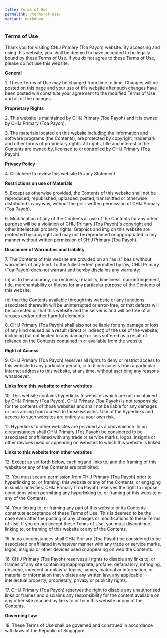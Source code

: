 ```yaml
---
title: Terms of Use
permalink: /terms-of-use/
variant: markdown
---
```

### **Terms of Use**

Thank you for visiting CHIJ Primary (Toa Payoh) website. By accessing and using this website, you shall be deemed to have accepted to be legally bound by these Terms of Use. If you do not agree to these Terms of Use, please do not use this website.

**General**

1\. These Terms of Use may be changed from time to time. Changes will be posted on this page and your use of this website after such changes have been posted will constitute your agreement to the modified Terms of Use and all of the changes.

**Proprietary Rights**

2\. This website is maintained by CHIJ Primary (Toa Payoh) and it is owned by CHIJ Primary (Toa Payoh).

3\. The materials located on this website including the information and software programs (the Contents), are protected by copyright, trademark and other forms of proprietary rights. All rights, title and interest in the Contents are owned by, licensed to or controlled by CHIJ Primary (Toa Payoh).

**Privacy Policy**

4\. Click here to review this website Privacy Statement

**Restrictions on use of Materials**

5\. Except as otherwise provided, the Contents of this website shall not be reproduced, republished, uploaded, posted, transmitted or otherwise distributed in any way, without the prior written permission of CHIJ Primary (Toa Payoh).

6\. Modification of any of the Contents or use of the Contents for any other purpose will be a violation of CHIJ Primary (Toa Payoh)'s copyright and other intellectual property rights. Graphics and img on this website are protected by copyright and may not be reproduced or appropriated in any manner without written permission of CHIJ Primary (Toa Payoh).

**Disclaimer of Warranties and Liability**

7\. The Contents of this website are provided on an "as is" basis without warranties of any kind. To the fullest extent permitted by law, CHIJ Primary (Toa Payoh) does not warrant and hereby disclaims any warranty:

(a) as to the accuracy, correctness, reliability, timeliness, non-infringement, title, merchantability or fitness for any particular purpose of the Contents of this website;

(b) that the Contents available through this website or any functions associated therewith will be uninterrupted or error-free, or that defects will be corrected or that this website and the server is and will be free of all viruses and/or other harmful elements.

8\. CHIJ Primary (Toa Payoh) shall also not be liable for any damage or loss of any kind caused as a result (direct or indirect) of the use of the website, including but not limited to any damage or loss suffered as a result of reliance on the Contents contained in or available from the website.

**Right of Access**

9\. CHIJ Primary (Toa Payoh) reserves all rights to deny or restrict access to this website to any particular person, or to block access from a particular Internet address to this website, at any time, without ascribing any reasons whatsoever.

**Links from this website to other websites**

10\. This website contains hyperlinks to websites which are not maintained by CHIJ Primary (Toa Payoh). CHIJ Primary (Toa Payoh) is not responsible for the contents of those websites and shall not be liable for any damages or loss arising from access to those websites. Use of the hyperlinks and access to such websites are entirely at your own risk.

11\. Hyperlinks to other websites are provided as a convenience. In no circumstances shall CHIJ Primary (Toa Payoh) be considered to be associated or affiliated with any trade or service marks, logos, insignia or other devices used or appearing on websites to which this website is linked.

**Links to this website from other websites**

12\. Except as set forth below, caching and links to, and the framing of this website or any of the Contents are prohibited.

13\. You must secure permission from CHIJ Primary (Toa Payoh) prior to hyperlinking to, or framing, this website or any of the Contents, or engaging in similar activities. CHIJ Primary (Toa Payoh) reserves the right to impose conditions when permitting any hyperlinking to, or framing of this website or any of the Contents.

14\. Your linking to, or framing any part of this website or its Contents constitute acceptance of these Terms of Use. This is deemed to be the case even after the posting of any changes or modifications to these Terms of Use. If you do not accept these Terms of Use, you must discontinue linking to, or framing of this website or any of the Contents.

15\. In no circumstances shall CHIJ Primary (Toa Payoh) be considered to be associated or affiliated in whatever manner with any trade or service marks, logos, insignia or other devices used or appearing on web the Contents.

16\. CHIJ Primary (Toa Payoh) reserves all rights to disable any links to, or frames of any site containing inappropriate, profane, defamatory, infringing, obscene, indecent or unlawful topics, names, material or information, or material or information that violates any written law, any applicable intellectual property, proprietary, privacy or publicity rights.

17\. CHIJ Primary (Toa Payoh) reserves the right to disable any unauthorised links or frames and disclaims any responsibility for the content available on any other site reached by links to or from this website or any of the Contents.

**Governing Law**

18\. These Terms of Use shall be governed and construed in accordance with laws of the Republic of Singapore.